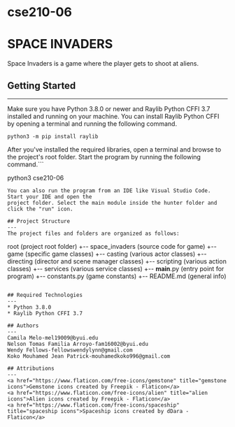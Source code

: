 # cse210-06
# SPACE INVADERS
Space Invaders is a game where the player gets to shoot at aliens.

## Getting Started
---
Make sure you have Python 3.8.0 or newer and Raylib Python CFFI 3.7 installed and running on your machine. You can install Raylib Python CFFI by opening a terminal and running the following command.
```
python3 -m pip install raylib
```
After you've installed the required libraries, open a terminal and browse to the project's root folder. Start the program by running the following command.```

python3 cse210-06 
```
You can also run the program from an IDE like Visual Studio Code. Start your IDE and open the 
project folder. Select the main module inside the hunter folder and click the "run" icon.

## Project Structure
---
The project files and folders are organized as follows:
```
root                    (project root folder)
+-- space_invaders      (source code for game)
  +-- game              (specific game classes)
    +-- casting         (various actor classes)
    +-- directing       (director and scene manager classes)
    +-- scripting       (various action classes)
    +-- services        (various service classes)
  +-- __main__.py       (entry point for program)
  +-- constants.py      (game constants)
+-- README.md           (general info)
```

## Required Technologies
---
* Python 3.8.0
* Raylib Python CFFI 3.7

## Authors
---
Camila Melo-mel19009@byui.edu
Nelson Tomas Familia Arroyo-fam16002@byui.edu
Wendy Fellows-fellowswendylynn@gmail.com
Koko Mouhamed Jean Patrick-mouhamedkoko996@gmail.com

## Attributions 
---
<a href="https://www.flaticon.com/free-icons/gemstone" title="gemstone icons">Gemstone icons created by Freepik - Flaticon</a>
<a href="https://www.flaticon.com/free-icons/alien" title="alien icons">Alien icons created by Freepik - Flaticon</a>
<a href="https://www.flaticon.com/free-icons/spaceship" title="spaceship icons">Spaceship icons created by dDara - Flaticon</a>